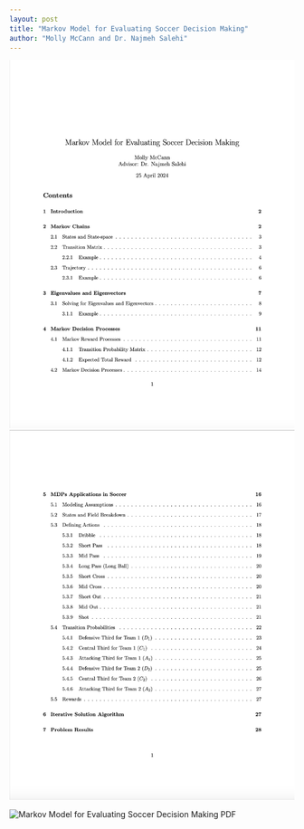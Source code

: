 ```yaml
---
layout: post
title: "Markov Model for Evaluating Soccer Decision Making"
author: "Molly McCann and Dr. Najmeh Salehi" 
---
```


![Page 1](/images/markov-page1.png)
![Page 2](/images/markov-page2.png)

![Markov Model for Evaluating Soccer Decision Making PDF](/pdfs/markov.pdf*)
